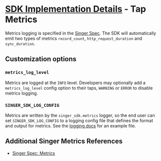 # [SDK Implementation Details](./index.md) - Tap Metrics

Metrics logging is specified in the
[Singer Spec](https://hub.meltano.com/singer/spec#metrics). The SDK will automatically
emit two types of metrics `record_count`, `http_request_duration` and `sync_duration`.

## Customization options

### `metrics_log_level`

Metrics are logged at the `INFO` level. Developers may optionally add a
`metrics_log_level` config option to their taps, `WARNING` or `ERROR` to disable
metrics logging.

### `SINGER_SDK_LOG_CONFIG`

Metrics are written by the `singer_sdk.metrics` logger, so the end user can set
`SINGER_SDK_LOG_CONFIG` to a logging config file that defines the format and output
for metrics. See the [logging docs](./logging.md) for an example file.

## Additional Singer Metrics References

- [Singer Spec: Metrics](https://hub.meltano.com/singer/spec#metrics)
